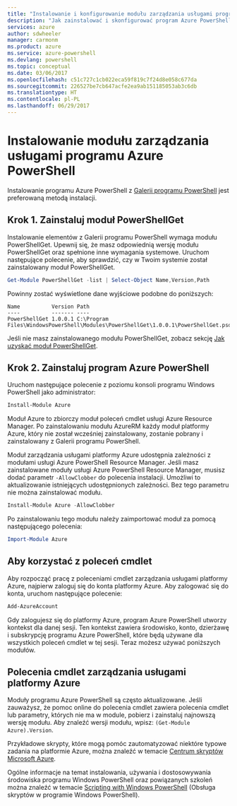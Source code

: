 ```yaml
---
title: "Instalowanie i konfigurowanie modułu zarządzania usługami programu Azure PowerShell | Microsoft Docs"
description: "Jak zainstalować i skonfigurować program Azure PowerShell do pierwszego użycia."
services: azure
author: sdwheeler
manager: carmonm
ms.product: azure
ms.service: azure-powershell
ms.devlang: powershell
ms.topic: conceptual
ms.date: 03/06/2017
ms.openlocfilehash: c51c727c1cb022eca59f819c7f24d8e058c677da
ms.sourcegitcommit: 226527be7cb647acfe2ea9ab151185053ab3c6db
ms.translationtype: HT
ms.contentlocale: pl-PL
ms.lasthandoff: 06/29/2017
---
```

# <a name="installing-the-azure-powershell-service-management-module"></a>Instalowanie modułu zarządzania usługami programu Azure PowerShell

Instalowanie programu Azure PowerShell z [Galerii programu PowerShell](https://www.powershellgallery.com/) jest preferowaną metodą instalacji.

## <a name="step-1-install-powershellget"></a>Krok 1. Zainstaluj moduł PowerShellGet

Instalowanie elementów z Galerii programu PowerShell wymaga modułu PowerShellGet. Upewnij się, że masz odpowiednią wersję modułu PowerShellGet oraz spełnione inne wymagania systemowe. Uruchom następujące polecenie, aby sprawdzić, czy w Twoim systemie został zainstalowany moduł PowerShellGet.

```powershell
Get-Module PowerShellGet -list | Select-Object Name,Version,Path
```

Powinny zostać wyświetlone dane wyjściowe podobne do poniższych:

```
Name          Version Path
----          ------- ----
PowerShellGet 1.0.0.1 C:\Program Files\WindowsPowerShell\Modules\PowerShellGet\1.0.0.1\PowerShellGet.psd1
```

Jeśli nie masz zainstalowanego modułu PowerShellGet, zobacz sekcję [Jak uzyskać moduł PowerShellGet](install-azurerm-ps.md#how-to-get-powershellget).

## <a name="step-2-install-azure-powershell"></a>Krok 2. Zainstaluj program Azure PowerShell

Uruchom następujące polecenie z poziomu konsoli programu Windows PowerShell jako administrator:

```powershell
Install-Module Azure
```

Moduł Azure to zbiorczy moduł poleceń cmdlet usługi Azure Resource Manager. Po zainstalowaniu modułu AzureRM każdy moduł platformy Azure, który nie został wcześniej zainstalowany, zostanie pobrany i zainstalowany z Galerii programu PowerShell.

Moduł zarządzania usługami platformy Azure udostępnia zależności z modułami usługi Azure PowerShell Resource Manager. Jeśli masz zainstalowane moduły usługi Azure PowerShell Resource Manager, musisz dodać parametr `-AllowClobber` do polecenia instalacji. Umożliwi to aktualizowanie istniejących udostępnionych zależności. Bez tego parametru nie można zainstalować modułu.

```powershell
Install-Module Azure -AllowClobber
```

Po zainstalowaniu tego modułu należy zaimportować moduł za pomocą następującego polecenia:

```powershell
Import-Module Azure
```

## <a name="to-use-the-cmdlets"></a>Aby korzystać z poleceń cmdlet

Aby rozpocząć pracę z poleceniami cmdlet zarządzania usługami platformy Azure, najpierw zaloguj się do konta platformy Azure. Aby zalogować się do konta, uruchom następujące polecenie:

```powershell
Add-AzureAccount
```

Gdy zalogujesz się do platformy Azure, program Azure PowerShell utworzy kontekst dla danej sesji. Ten kontekst zawiera środowisko, konto, dzierżawę i subskrypcję programu Azure PowerShell, które będą używane dla wszystkich poleceń cmdlet w tej sesji. Teraz możesz używać poniższych modułów.

## <a name="azure-service-management-cmdlets"></a>Polecenia cmdlet zarządzania usługami platformy Azure

Moduły programu Azure PowerShell są często aktualizowane. Jeśli zauważysz, że pomoc online do polecenia cmdlet zawiera polecenia cmdlet lub parametry, których nie ma w module, pobierz i zainstaluj najnowszą wersję modułu. Aby znaleźć wersji modułu, wpisz: `(Get-Module Azure).Version`.

Przykładowe skrypty, które mogą pomóc zautomatyzować niektóre typowe zadania na platformie Azure, można znaleźć w temacie [Centrum skryptów Microsoft Azure](http://www.windowsazure.com/documentation/scripts/).

Ogólne informacje na temat instalowania, używania i dostosowywania środowiska programu Windows PowerShell oraz powiązanych szkoleń można znaleźć w temacie [Scripting with Windows PowerShell](http://go.microsoft.com/fwlink/p/?linkid=320210) (Obsługa skryptów w programie Windows PowerShell).
